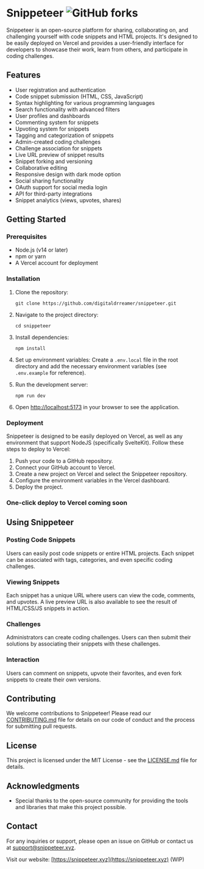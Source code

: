 # Snippeteer ![GitHub forks](https://img.shields.io/github/forks/digitaldrreamer/snippeteer)


Snippeteer is an open-source platform for sharing, collaborating on, and challenging yourself with code snippets and HTML projects. It's designed to be easily deployed on Vercel and provides a user-friendly interface for developers to showcase their work, learn from others, and participate in coding challenges.

## Features

- User registration and authentication
- Code snippet submission (HTML, CSS, JavaScript)
- Syntax highlighting for various programming languages
- Search functionality with advanced filters
- User profiles and dashboards
- Commenting system for snippets
- Upvoting system for snippets
- Tagging and categorization of snippets
- Admin-created coding challenges
- Challenge association for snippets
- Live URL preview of snippet results
- Snippet forking and versioning
- Collaborative editing
- Responsive design with dark mode option
- Social sharing functionality
- OAuth support for social media login
- API for third-party integrations
- Snippet analytics (views, upvotes, shares)

## Getting Started

### Prerequisites

- Node.js (v14 or later)
- npm or yarn
- A Vercel account for deployment

### Installation

1. Clone the repository:
   ```
   git clone https://github.com/digitaldrreamer/snippeteer.git
   ```

2. Navigate to the project directory:
   ```
   cd snippeteer
   ```

3. Install dependencies:
   ```
   npm install
   ```

4. Set up environment variables:
   Create a `.env.local` file in the root directory and add the necessary environment variables (see `.env.example` for reference).

5. Run the development server:
   ```
   npm run dev
   ```

6. Open [http://localhost:5173](http://localhost:5173) in your browser to see the application.

### Deployment

Snippeteer is designed to be easily deployed on Vercel, as well as any environment that support NodeJS (specifically SvelteKit). Follow these steps to deploy to Vercel:

1. Push your code to a GitHub repository.
2. Connect your GitHub account to Vercel.
3. Create a new project on Vercel and select the Snippeteer repository.
4. Configure the environment variables in the Vercel dashboard.
5. Deploy the project.

### One-click deploy to Vercel coming soon

## Using Snippeteer

### Posting Code Snippets
Users can easily post code snippets or entire HTML projects. Each snippet can be associated with tags, categories, and even specific coding challenges.

### Viewing Snippets
Each snippet has a unique URL where users can view the code, comments, and upvotes. A live preview URL is also available to see the result of HTML/CSS/JS snippets in action.

### Challenges
Administrators can create coding challenges. Users can then submit their solutions by associating their snippets with these challenges.

### Interaction
Users can comment on snippets, upvote their favorites, and even fork snippets to create their own versions.

## Contributing

We welcome contributions to Snippeteer! Please read our [CONTRIBUTING.md](CONTRIBUTING.md) file for details on our code of conduct and the process for submitting pull requests.

## License

This project is licensed under the MIT License - see the [LICENSE.md](LICENSE.md) file for details.

## Acknowledgments

- Special thanks to the open-source community for providing the tools and libraries that make this project possible.

## Contact

For any inquiries or support, please open an issue on GitHub or contact us at support@snippeteer.xyz.

Visit our website: [https://snippeteer.xyz](https://snippeteer.xyz) (WIP)
